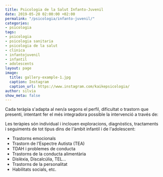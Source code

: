 ```yaml
---
title: Psicologia de la Salut Infanto-Juvenil
date: 2019-05-28 02:00:00 +02:00
permalink: "/psicologia/infanto-juvenil/"
categories:
- psicologia
tags:
- psicologia
- psicologia sanitaria
- psicologia de la salut
- clinica
- infantojuvenil
- infantil
- adolescents
layout: page
image:
  title: gallery-example-1.jpg
  caption: Instagram
  caption_url: https://www.instagram.com/kaikepsicologia/
author: silvia
show_meta: false
---
```


Cada teràpia s'adapta al nen/a segons el perfil, dificultat o trastorn que presenti, intentant fer el més integradora possible la intervenció a través de:

Les teràpies són individual i inclouen exploracions, diagnòstics, tractaments i seguiments de tot tipus dins de l'àmbit infantil i de l'adolescent:
* Trastorns emocionals
* Trastorn de l'Espectre Autista (TEA)
* TDAH i problemes de conducta
* Trastorns de la conducta alimentària
* Dislèxia, Discalcúlia, TEL...
* Trastorns de la personalitat
* Habilitats socials, etc.
